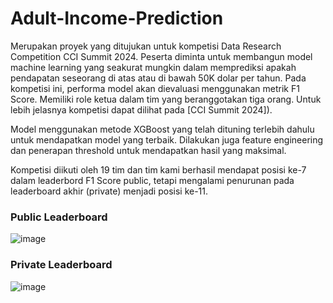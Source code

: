 # Adult-Income-Prediction

Merupakan proyek yang ditujukan untuk kompetisi Data Research Competition CCI Summit 2024. Peserta diminta untuk membangun model machine learning yang seakurat mungkin dalam memprediksi apakah pendapatan seseorang di atas atau di bawah 50K dolar per tahun. Pada kompetisi ini, performa model akan dievaluasi menggunakan metrik F1 Score. Memiliki role ketua dalam tim yang beranggotakan tiga orang. Untuk lebih jelasnya kompetisi dapat dilihat pada [CCI Summit 2024]).

Model menggunakan metode XGBoost yang telah dituning terlebih dahulu untuk mendapatkan model yang terbaik. Dilakukan juga feature engineering dan penerapan threshold untuk mendapatkan hasil yang maksimal.

Kompetisi diikuti oleh 19 tim dan tim kami berhasil mendapat posisi ke-7 dalam leaderbord F1 Score public, tetapi mengalami penurunan pada leaderboard akhir (private) menjadi posisi ke-11.

### Public Leaderboard
![image](https://github.com/user-attachments/assets/933ae91e-e062-456c-aa6d-9dbcd723cbfa)

### Private Leaderboard
![image](https://github.com/user-attachments/assets/2b656515-48d6-4014-b0cb-f501e83ee783)



